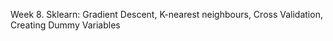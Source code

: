 Week 8. Sklearn:  Gradient Descent, K-nearest neighbours, Cross Validation, Creating Dummy Variables 